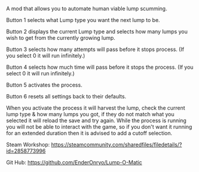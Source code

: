A mod that allows you to automate human viable lump scumming. 

Button 1 selects what Lump type you want the next lump to be.

Button 2 displays the current Lump type and selects how many lumps you wish to get from the currently growing lump.

Button 3 selects how many attempts will pass before it stops process. (If you select 0 it will run infinitely.)

Button 4 selects how much time will pass before it stops the process. (If you select 0 it will run infinitely.)

Button 5 activates the process.

Button 6 resets all settings back to their defaults.

When you activate the process it will harvest the lump, check the current lump type & how many lumps you got, if they do not match what you selected it will reload the save and try again.
While the process is running you will not be able to interact with the game, so if you don't want it running for an extended duration then it is advised to add a cutoff selection.

Steam Workshop: https://steamcommunity.com/sharedfiles/filedetails/?id=2858773996

Git Hub: https://github.com/EnderOnryo/Lump-O-Matic
